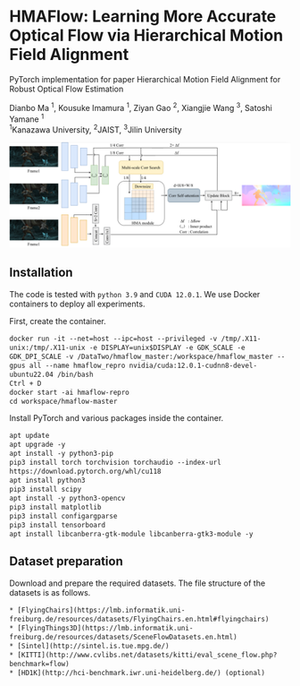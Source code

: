 # HMAFlow: Learning More Accurate Optical Flow via Hierarchical Motion Field Alignment
PyTorch implementation for paper Hierarchical Motion Field Alignment for Robust Optical Flow Estimation

Dianbo Ma <sup>1</sup>,
Kousuke Imamura <sup>1</sup>,
Ziyan Gao <sup>2</sup>,
Xiangjie Wang <sup>3</sup>,
Satoshi Yamane <sup>1</sup>
<br>
<sup>1</sup>Kanazawa University,  <sup>2</sup>JAIST,  <sup>3</sup>Jilin University

<img src="hmaflow.png">

## Installation
The code is tested with `python 3.9` and `CUDA 12.0.1`. We use Docker containers to deploy all experiments. 

First, create the container.
```
docker run -it --net=host --ipc=host --privileged -v /tmp/.X11-unix:/tmp/.X11-unix -e DISPLAY=unix$DISPLAY -e GDK_SCALE -e GDK_DPI_SCALE -v /DataTwo/hmaflow_master:/workspace/hmaflow_master --gpus all --name hmaflow_repro nvidia/cuda:12.0.1-cudnn8-devel-ubuntu22.04 /bin/bash
Ctrl + D
docker start -ai hmaflow-repro
cd workspace/hmaflow-master
```
Install PyTorch and various packages inside the container.
```
apt update
apt upgrade -y
apt install -y python3-pip
pip3 install torch torchvision torchaudio --index-url https://download.pytorch.org/whl/cu118
apt install python3
pip3 install scipy
apt install -y python3-opencv
pip3 install matplotlib
pip3 install configargparse
pip3 install tensorboard
apt install libcanberra-gtk-module libcanberra-gtk3-module -y
```

## Dataset preparation
Download and prepare the required datasets. The file structure of the datasets is as follows.
```
* [FlyingChairs](https://lmb.informatik.uni-freiburg.de/resources/datasets/FlyingChairs.en.html#flyingchairs)
* [FlyingThings3D](https://lmb.informatik.uni-freiburg.de/resources/datasets/SceneFlowDatasets.en.html)
* [Sintel](http://sintel.is.tue.mpg.de/)
* [KITTI](http://www.cvlibs.net/datasets/kitti/eval_scene_flow.php?benchmark=flow)
* [HD1K](http://hci-benchmark.iwr.uni-heidelberg.de/) (optional)
```
























